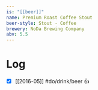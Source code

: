 ```yaml
---
is: "[[beer]]"
name: Premium Roast Coffee Stout
beer-style: Stout - Coffee
brewery: NoDa Brewing Company
abv: 5.5
---
```

# Log
- [x] [[2016-05]] #do/drink/beer 👍
